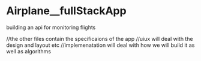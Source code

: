 # Airplane__fullStackApp
building an api for monitoring flights

//the other files contain the specificaions of the app
//uiux will deal with the design and layout etc
//implemenatation will deal with how we will build it as well as algorithms

